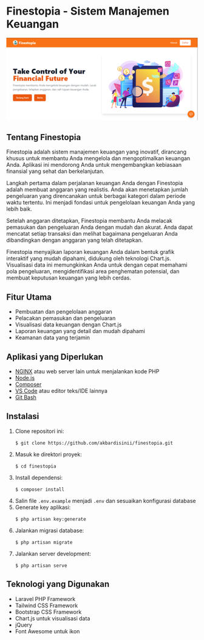 # Finestopia - Sistem Manajemen Keuangan

![Finestopia](https://raw.githubusercontent.com/akbardisinii/Finestopia/d5b4193de5fdf9a8af3ba976829e560df9756486/public/landingpage.png?token=GHSAT0AAAAAACYUKZVLWW7P62HTSPHOXROWZYXFZVA)

## Tentang Finestopia

Finestopia adalah sistem manajemen keuangan yang inovatif, dirancang khusus untuk membantu Anda mengelola dan mengoptimalkan keuangan Anda. Aplikasi ini mendorong Anda untuk mengembangkan kebiasaan finansial yang sehat dan berkelanjutan.

Langkah pertama dalam perjalanan keuangan Anda dengan Finestopia adalah membuat anggaran yang realistis. Anda akan menetapkan jumlah pengeluaran yang direncanakan untuk berbagai kategori dalam periode waktu tertentu. Ini menjadi fondasi untuk pengelolaan keuangan Anda yang lebih baik.

Setelah anggaran ditetapkan, Finestopia membantu Anda melacak pemasukan dan pengeluaran Anda dengan mudah dan akurat. Anda dapat mencatat setiap transaksi dan melihat bagaimana pengeluaran Anda dibandingkan dengan anggaran yang telah ditetapkan.

Finestopia menyajikan laporan keuangan Anda dalam bentuk grafik interaktif yang mudah dipahami, didukung oleh teknologi Chart.js. Visualisasi data ini memungkinkan Anda untuk dengan cepat memahami pola pengeluaran, mengidentifikasi area penghematan potensial, dan membuat keputusan keuangan yang lebih cerdas.

## Fitur Utama

- Pembuatan dan pengelolaan anggaran
- Pelacakan pemasukan dan pengeluaran
- Visualisasi data keuangan dengan Chart.js
- Laporan keuangan yang detail dan mudah dipahami
- Keamanan data yang terjamin

## Aplikasi yang Diperlukan

- [NGINX](https://nginx.org/en/) atau web server lain untuk menjalankan kode PHP
- [Node.js](https://nodejs.org/)
- [Composer](https://getcomposer.org/)
- [VS Code](https://code.visualstudio.com/) atau editor teks/IDE lainnya
- [Git Bash](https://git-scm.com/downloads)

## Instalasi

1. Clone repositori ini:
   ```
   $ git clone https://github.com/akbardisinii/finestopia.git
   ```
2. Masuk ke direktori proyek:
   ```
   $ cd finestopia
   ```
3. Install dependensi:
   ```
   $ composer install
   ```
4. Salin file `.env.example` menjadi `.env` dan sesuaikan konfigurasi database
5. Generate key aplikasi:
   ```
   $ php artisan key:generate
   ```
6. Jalankan migrasi database:
   ```
   $ php artisan migrate
   ```
8. Jalankan server development:
   ```
   $ php artisan serve
   ```

## Teknologi yang Digunakan

- Laravel PHP Framework
- Tailwind CSS Framework
- Bootstrap CSS Framework
- Chart.js untuk visualisasi data
- jQuery
- Font Awesome untuk ikon
